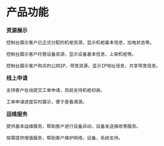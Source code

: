 # 产品功能

**资源展示**<br />

    控制台展示客户已正式分配的机柜资源，显示机柜基本信息，加电状态等。

    控制台展示客户托管设备资源，显示设备基本信息，上架机柜等。
  
    控制台展示客户购买的公网IP，带宽资源，显示IP地址信息，共享带宽信息。


**线上申请**<br />

    支持客户在线提交工单申请，目前支持机柜初装。

    工单申请进度实时展示，便于查看溯源。
  

**运维服务**<br />
 
    提供基本运维服务，帮助客户进行设备异动，设备发送接收等服务。

    按需提供增值服务，帮助客户维护网络，设备，系统支持。

